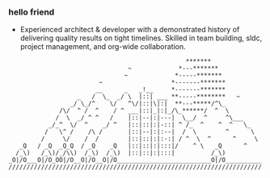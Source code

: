 ### hello friend

- Experienced architect & developer with a demonstrated history of delivering quality results on tight timelines. Skilled in team building, sldc, project management, and org-wide collaboration.

```
                                                 *******
                                 ~             *---*******
                                ~             *-----*******
                         ~                   *-------*******
                        __      _   _!__     *-------*******
                   _   /  \_  _/ \  |::| ___ **-----********   ~
                 _/ \_/^    \/   ^\/|::|\|:|  **---*****/^\_
              /\/  ^ /  ^    / ^ ___|::|_|:|_/\_******/  ^  \
             /  \  _/ ^ ^   /    |::|--|:|---|  \__/  ^     ^\___
           _/_^  \/  ^    _/ ^   |::|::|:|-::| ^ /_  ^    ^  ^   \_
          /   \^ /    /\ /       |::|--|:|:--|  /  \        ^      \
         /     \/    /  /        |::|::|:|:-:| / ^  \  ^      ^     \
   _Q   / _Q  _Q_Q  / _Q    _Q   |::|::|:|:::|/    ^ \   _Q      ^
  /_\)   /_\)/_/\\)  /_\)  /_\)  |::|::|:|:::|          /_\)
_O|/O___O|/O_OO|/O__O|/O__O|/O__________________________O|/O__________
//////////////////////////////////////////////////////////////////////
```
